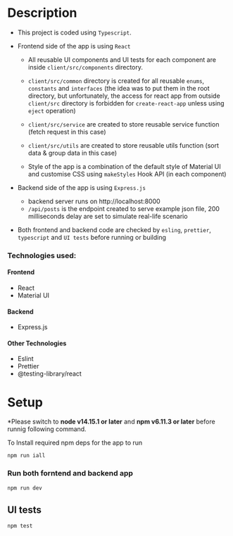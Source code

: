 # Description

- This project is coded using `Typescript`.
- Frontend side of the app is using `React`

  - All reusable UI components and UI tests for each component are inside `client/src/components` directory.

  - `client/src/common` directory is created for all reusable `enums`, `constants` and `interfaces` (the idea was to put them in the root directory, but unfortunately, the access for react app from outside `client/src` directory is forbidden for `create-react-app` unless using `eject` operation)
  - `client/src/service` are created to store reusable service function (fetch request in this case)
  - `client/src/utils` are created to store reusable utils function (sort data & group data in this case)
  - Style of the app is a combination of the default style of Material UI and customise CSS using `makeStyles` Hook API (in each component)

- Backend side of the app is using `Express.js`

  - backend server runs on http://localhost:8000
  - `/api/posts` is the endpoint created to serve example json file, 200 milliseconds delay are set to simulate real-life scenario

- Both frontend and backend code are checked by `esling`, `prettier`, `typescript` and `UI tests` before running or building

### Technologies used:

#### Frontend

- React
- Material UI

#### Backend

- Express.js

#### Other Technologies

- Eslint
- Prettier
- @testing-library/react

# Setup

\*Please switch to **node v14.15.1 or later** and **npm v6.11.3 or later** before runnig following command.

To Install required npm deps for the app to run

```
npm run iall
```

### Run both forntend and backend app

```bash
npm run dev
```

## UI tests

```bash
npm test
```
